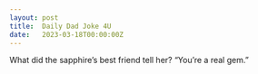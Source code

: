 ```yaml
---
layout: post
title:  Daily Dad Joke 4U
date:   2023-03-18T00:00:00Z
---
```

What did the sapphire’s best friend tell her? “You’re a real gem.”
